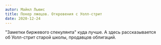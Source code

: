```yaml
---
autor: Майкл Льюис
title: Покер лжецов. Откровения с Уолл-стрит
date: 2020-12-24
---
```

"Заметки биржевого спекулянта" куда лучше.  А здесь рассказывается об Уолл-стрит старой школы, продавцов облигаций.
